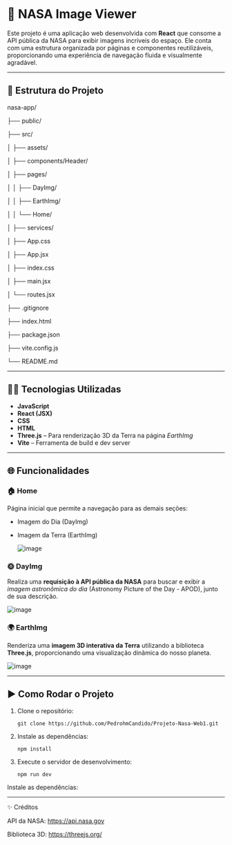 # 🚀 NASA Image Viewer

Este projeto é uma aplicação web desenvolvida com **React** que consome a API pública da NASA para exibir imagens incríveis do espaço. Ele conta com uma estrutura organizada por páginas e componentes reutilizáveis, proporcionando uma experiência de navegação fluida e visualmente agradável.

---

## 📁 Estrutura do Projeto

nasa-app/

├── public/

├── src/

│ ├── assets/

│ ├── components/Header/

│ ├── pages/

│ │ ├── DayImg/

│ │ ├── EarthImg/

│ │ └── Home/

│ ├── services/

│ ├── App.css

│ ├── App.jsx

│ ├── index.css

│ ├── main.jsx

│ └── routes.jsx

├── .gitignore

├── index.html

├── package.json

├── vite.config.js

└── README.md

---

## 🧑‍💻 Tecnologias Utilizadas

- **JavaScript**
- **React (JSX)**
- **CSS**
- **HTML**
- **Three.js** – Para renderização 3D da Terra na página *EarthImg*
- **Vite** – Ferramenta de build e dev server

---

## 🌐 Funcionalidades

### 🏠 Home
Página inicial que permite a navegação para as demais seções:
- Imagem do Dia (DayImg)
- Imagem da Terra (EarthImg)

  ![image](https://github.com/user-attachments/assets/b7420f67-5cb3-4de5-8f70-f34d0be93507)


### 🌞 DayImg
Realiza uma **requisição à API pública da NASA** para buscar e exibir a *imagem astronômica do dia* (Astronomy Picture of the Day - APOD), junto de sua descrição.

![image](https://github.com/user-attachments/assets/a53c6391-53d4-43cb-9deb-a646462e83b2)


### 🌍 EarthImg
Renderiza uma **imagem 3D interativa da Terra** utilizando a biblioteca **Three.js**, proporcionando uma visualização dinâmica do nosso planeta.

![image](https://github.com/user-attachments/assets/e0ecce21-4f6b-4ddf-8460-db9de1db4936)



---

## ▶️ Como Rodar o Projeto

1. Clone o repositório:
   ```
   git clone https://github.com/PedrohmCandido/Projeto-Nasa-Web1.git

2. Instale as dependências:
   ```
   npm install

3. Execute o servidor de desenvolvimento:
   ```
   npm run dev
Instale as dependências:

 ---
 

✨ Créditos

API da NASA: https://api.nasa.gov

Biblioteca 3D: https://threejs.org/
